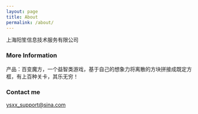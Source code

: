 ```yaml
---
layout: page
title: About
permalink: /about/
---
```


上海阳笙信息技术服务有限公司

### More Information

产品：百变魔方，一个益智类游戏，基于自己的想象力将离散的方块拼接成既定方框，有上百种关卡，其乐无穷！

### Contact me

[ysxx_support@sina.com](mailto:ysxx_support@sina.com)

